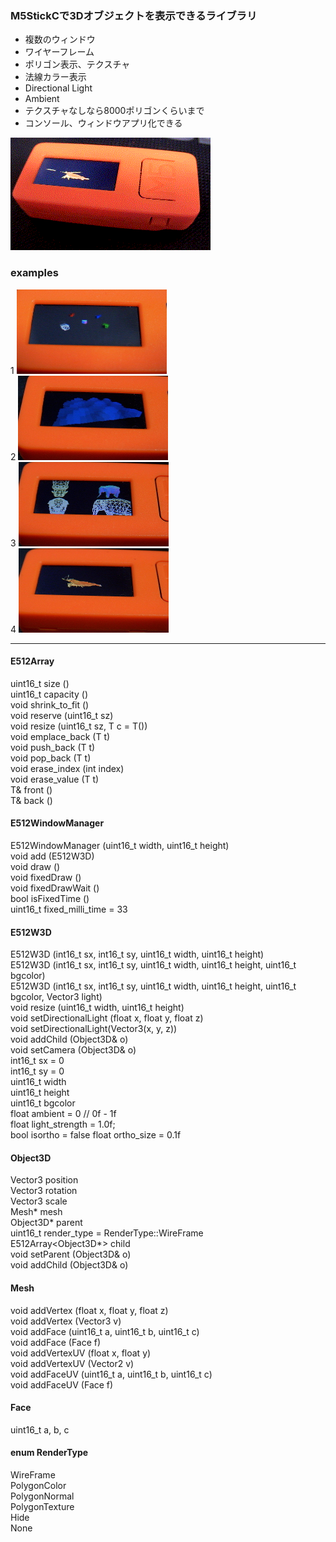 
### M5StickCで3Dオブジェクトを表示できるライブラリ  
- 複数のウィンドウ  
- ワイヤーフレーム  
- ポリゴン表示、テクスチャ  
- 法線カラー表示  
- Directional Light  
- Ambient  
- テクスチャなしなら8000ポリゴンくらいまで  
- コンソール、ウィンドウアプリ化できる  

![Gif](./img/anim.gif)  
### examples  
1
![Image](./img/1.jpg)  
2
![Image](./img/2.jpg)  
3
![Image](./img/3.jpg)  
4
![Image](./img/4.jpg)  



----

#### E512Array
uint16_t size ()  
uint16_t capacity ()  
void shrink_to_fit ()  
void reserve (uint16_t sz)  
void resize (uint16_t sz, T c = T())  
void emplace_back (T t)  
void push_back (T t)  
void pop_back (T t)  
void erase_index (int index)  
void erase_value (T t)  
T& front ()  
T& back ()  

#### E512WindowManager
E512WindowManager (uint16_t width, uint16_t height)  
void add (E512W3D)  
void draw ()  
void fixedDraw ()  
void fixedDrawWait ()  
bool isFixedTime ()  
uint16_t fixed_milli_time = 33  
#### E512W3D  
E512W3D (int16_t sx, int16_t sy, uint16_t width, uint16_t height)  
E512W3D (int16_t sx, int16_t sy, uint16_t width, uint16_t height, uint16_t bgcolor)  
E512W3D (int16_t sx, int16_t sy, uint16_t width, uint16_t height, uint16_t bgcolor, Vector3 light)  
void resize (uint16_t width, uint16_t height)  
void setDirectionalLight (float x, float y, float z)  
void setDirectionalLight(Vector3(x, y, z))  
void addChild (Object3D& o)  
void setCamera (Object3D& o)  
int16_t sx = 0  
int16_t sy = 0  
uint16_t width  
uint16_t height  
uint16_t bgcolor  
float ambient = 0 // 0f - 1f  
float light_strength = 1.0f;  
bool isortho = false
float ortho_size = 0.1f
  
#### Object3D  
Vector3 position  
Vector3 rotation  
Vector3 scale  
Mesh* mesh  
Object3D* parent  
uint16_t render_type = RenderType::WireFrame  
E512Array<Object3D*> child  
void setParent (Object3D& o)  
void addChild (Object3D& o)  
    
#### Mesh
void addVertex (float x, float y, float z)  
void addVertex (Vector3 v)  
void addFace (uint16_t a, uint16_t b, uint16_t c)  
void addFace (Face f)  
void addVertexUV (float x, float y)  
void addVertexUV (Vector2 v)  
void addFaceUV (uint16_t a, uint16_t b, uint16_t c)  
void addFaceUV (Face f)  
#### Face
uint16_t a, b, c  

#### enum RenderType
WireFrame  
PolygonColor  
PolygonNormal  
PolygonTexture  
Hide  
None  


